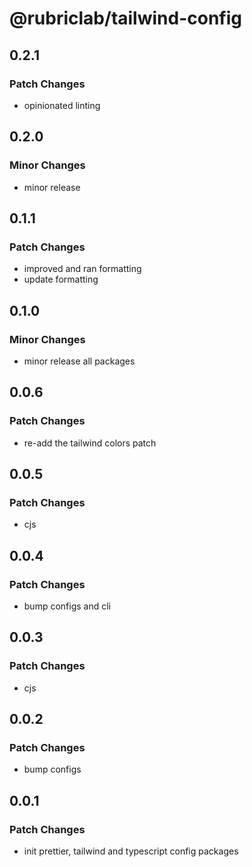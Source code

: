 # @rubriclab/tailwind-config

## 0.2.1

### Patch Changes

- opinionated linting

## 0.2.0

### Minor Changes

- minor release

## 0.1.1

### Patch Changes

- improved and ran formatting
- update formatting

## 0.1.0

### Minor Changes

- minor release all packages

## 0.0.6

### Patch Changes

- re-add the tailwind colors patch

## 0.0.5

### Patch Changes

- cjs

## 0.0.4

### Patch Changes

- bump configs and cli

## 0.0.3

### Patch Changes

- cjs

## 0.0.2

### Patch Changes

- bump configs

## 0.0.1

### Patch Changes

- init prettier, tailwind and typescript config packages
